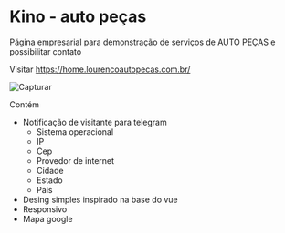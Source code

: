 # Kino - auto peças

Página empresarial para demonstração de serviços de AUTO PEÇAS e possibilitar contato

Visitar
https://home.lourencoautopecas.com.br/

![Capturar](https://user-images.githubusercontent.com/30378367/228252516-1dd8645d-e7bc-4ba8-a10d-61b949647107.PNG)


Contém
- Notificação de visitante para telegram
  - Sistema operacional
  - IP
  - Cep
  - Provedor de internet
  - Cidade
  - Estado
  - País
- Desing simples inspirado na base do vue
- Responsivo
- Mapa google
